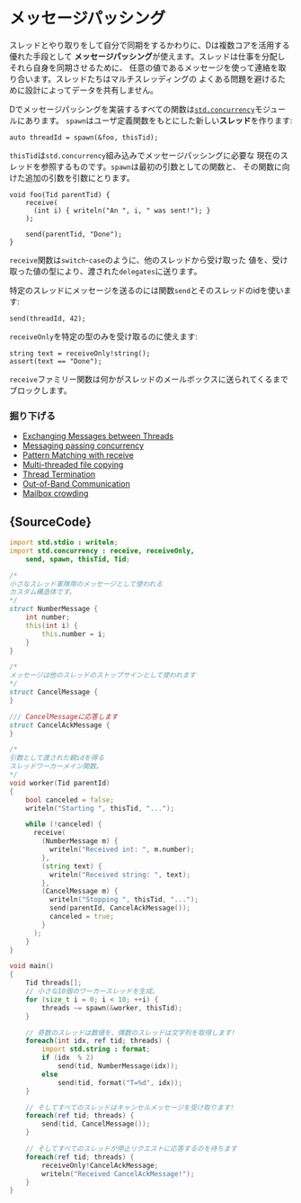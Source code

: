# メッセージパッシング

スレッドとやり取りをして自分で同期をするかわりに、Dは複数コアを活用する優れた手段として
**メッセージパッシング**が使えます。スレッドは仕事を分配しそれら自身を同期させるために、
任意の値であるメッセージを使って連絡を取り合います。スレッドたちはマルチスレッディングの
よくある問題を避けるために設計によってデータを共有しません。

Dでメッセージパッシングを実装するすべての関数は[`std.concurrency`](https://dlang.org/phobos/std_concurrency.html)モジュールにあります。
`spawn`はユーザ定義関数をもとにした新しい**スレッド**を作ります:

    auto threadId = spawn(&foo, thisTid);

`thisTid`は`std.concurrency`組み込みでメッセージパッシングに必要な
現在のスレッドを参照するものです。`spawn`は最初の引数としての関数と、
その関数に向けた追加の引数を引数にとります。

    void foo(Tid parentTid) {
        receive(
          (int i) { writeln("An ", i, " was sent!"); }
        );
        
        send(parentTid, "Done");
    }

`receive`関数は`switch`-`case`のように、他のスレッドから受け取った
値を、受け取った値の型により、渡された`delegates`に送ります。

特定のスレッドにメッセージを送るのには関数`send`とそのスレッドのidを使います:

    send(threadId, 42);

`receiveOnly`を特定の型のみを受け取るのに使えます:

    string text = receiveOnly!string();
    assert(text == "Done");

`receive`ファミリー関数は何かがスレッドのメールボックスに送られてくるまでブロックします。


### 掘り下げる

- [Exchanging Messages between Threads](http://www.informit.com/articles/article.aspx?p=1609144&seqNum=5)
- [Messaging passing concurrency](http://ddili.org/ders/d.en/concurrency.html)
- [Pattern Matching with receive](http://www.informit.com/articles/article.aspx?p=1609144&seqNum=6)
- [Multi-threaded file copying](http://www.informit.com/articles/article.aspx?p=1609144&seqNum=7)
- [Thread Termination](http://www.informit.com/articles/article.aspx?p=1609144&seqNum=8)
- [Out-of-Band Communication](http://www.informit.com/articles/article.aspx?p=1609144&seqNum=9)
- [Mailbox crowding](http://www.informit.com/articles/article.aspx?p=1609144&seqNum=10)

## {SourceCode}

```d
import std.stdio : writeln;
import std.concurrency : receive, receiveOnly,
    send, spawn, thisTid, Tid;

/*
小さなスレッド軍隊用のメッセージとして使われる
カスタム構造体です。
*/
struct NumberMessage {
    int number;
    this(int i) {
        this.number = i;
    }
}

/*
メッセージは他のスレッドのストップサインとして使われます
*/
struct CancelMessage {
}

/// CancelMessageに応答します
struct CancelAckMessage {
}

/*
引数として渡された親idを得る
スレッドワーカーメイン関数。
*/
void worker(Tid parentId)
{
    bool canceled = false;
    writeln("Starting ", thisTid, "...");

    while (!canceled) {
      receive(
        (NumberMessage m) {
          writeln("Received int: ", m.number);
        },
        (string text) {
          writeln("Received string: ", text);
        },
        (CancelMessage m) {
          writeln("Stopping ", thisTid, "...");
          send(parentId, CancelAckMessage());
          canceled = true;
        }
      );
    }
}

void main()
{
    Tid threads[];
    // 小さな10個のワーカースレッドを生成。
    for (size_t i = 0; i < 10; ++i) {
        threads ~= spawn(&worker, thisTid);
    }

    // 奇数のスレッドは数値を、偶数のスレッドは文字列を取得します!
    foreach(int idx, ref tid; threads) {
        import std.string : format;
        if (idx  % 2)
            send(tid, NumberMessage(idx));
        else
            send(tid, format("T=%d", idx));
    }

    // そしてすべてのスレッドはキャンセルメッセージを受け取ります!
    foreach(ref tid; threads) {
        send(tid, CancelMessage());
    }

    // そしてすべてのスレッドが停止リクエストに応答するのを待ちます
    foreach(ref tid; threads) {
        receiveOnly!CancelAckMessage;
        writeln("Received CancelAckMessage!");
    }
}
```
